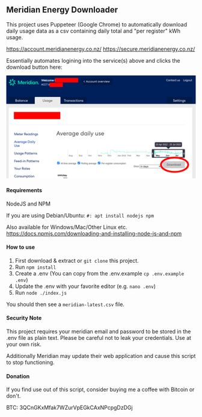 ## Meridian Energy Downloader

This project uses Puppeteer (Google Chrome) to automatically download daily usage data as a csv containing daily total and "per register" kWh usage.

https://account.meridianenergy.co.nz/
https://secure.meridianenergy.co.nz/

Essentially automates logining into the service(s) above and clicks the download button here:

![](doc-screenshot.png)

#### Requirements

NodeJS and NPM

If you are using Debian/Ubuntu:
`#: apt install nodejs npm`

Also available for Windows/Mac/Other Linux etc.
https://docs.npmjs.com/downloading-and-installing-node-js-and-npm

#### How to use

1. First download & extract or `git clone` this project.
2. Run `npm install`
3. Create a .env (You can copy from the .env.example `cp .env.example .env`)
4. Update the .env with your favorite editor (e.g. `nano .env`)
5. Run `node ./index.js`

You should then see a `meridian-latest.csv` file.

#### Security Note

This project requires your meridian email and password to be stored in the .env file as plain text.
Please be careful not to leak your credentials. Use at your own risk.

Additionally Meridian may update their web application and cause this script to stop functioning.

#### Donation

If you find use out of this script, consider buying me a coffee with Bitcoin or don't.

BTC: 3QCnGKxMfak7WZurVpEGkCAxNPcpgDzDGj
